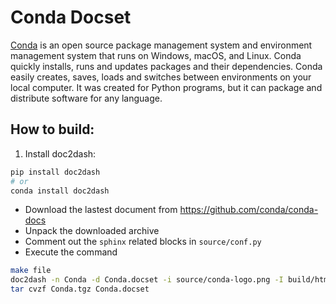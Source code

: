 # Conda Docset

[Conda](https://docs.conda.io/en/latest/) is an open source package management system and environment management system that runs on Windows, macOS, and Linux. Conda quickly installs, runs and updates packages and their dependencies. Conda easily creates, saves, loads and switches between environments on your local computer. It was created for Python programs, but it can package and distribute software for any language.

## How to build:

1. Install doc2dash:

```bash
pip install doc2dash
# or
conda install doc2dash
```

- Download the lastest document from https://github.com/conda/conda-docs
- Unpack the downloaded archive
- Comment out the `sphinx` related blocks in `source/conf.py`
- Execute the command

```bash
make file
doc2dash -n Conda -d Conda.docset -i source/conda-logo.png -I build/html/index.html -v build/html
tar cvzf Conda.tgz Conda.docset
```
